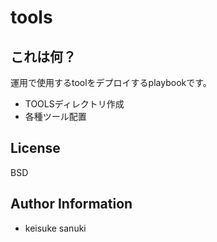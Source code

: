 tools
=========

## これは何？

運用で使用するtoolをデプロイするplaybookです。

- TOOLSディレクトリ作成
- 各種ツール配置

License
-------

BSD

Author Information
------------------

- keisuke sanuki 
